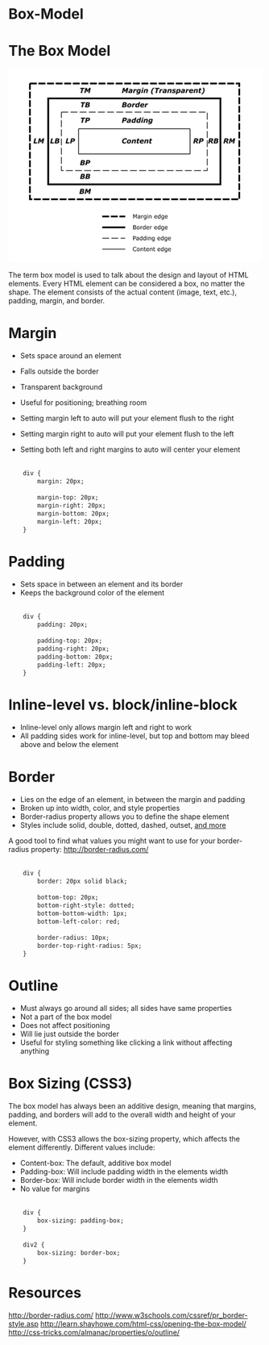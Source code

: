 Box-Model
=========

# The Box Model

![alt tag](/imgs/box.png?raw=true "BOX MODEL")

The term box model is used to talk about the design and layout of HTML elements. Every HTML element can be considered a box, no matter the shape. The element consists of the actual content (image, text, etc.), padding, margin, and border.

# Margin

* Sets space around an element
* Falls outside the border
* Transparent background
* Useful for positioning; breathing room

* Setting margin left to auto will put your element flush to the right
* Setting margin right to auto will put your element flush to the left
* Setting both left and right margins to auto will center your element

<pre><code>
	div {
		margin: 20px;

		margin-top: 20px;
		margin-right: 20px;
		margin-bottom: 20px;
		margin-left: 20px;
	}	
</code></pre>

# Padding

* Sets space in between an element and its border
* Keeps the background color of the element

<pre><code>
	div {
		padding: 20px;

		padding-top: 20px;
		padding-right: 20px;
		padding-bottom: 20px;
		padding-left: 20px;
	}	
</code></pre>

# Inline-level vs. block/inline-block

* Inline-level only allows margin left and right to work
* All padding sides work for inline-level, but top and bottom may bleed above and below the element

# Border

* Lies on the edge of an element, in between the margin and padding
* Broken up into width, color, and style properties
* Border-radius property allows you to define the shape element
* Styles include solid, double, dotted, dashed, outset, [and more](http://www.w3schools.com/cssref/pr_border-style.asp)

A good tool to find what values you might want to use for your border-radius property: <http://border-radius.com/>

<pre><code>
	div {
		border: 20px solid black;

		bottom-top: 20px;
		bottom-right-style: dotted;
		bottom-bottom-width: 1px;
		bottom-left-color: red;

		border-radius: 10px;
		border-top-right-radius: 5px;
	}	
</code></pre>

# Outline

* Must always go around all sides; all sides have same properties
* Not a part of the box model
* Does not affect positioning
* Will lie just outside the border
* Useful for styling something like clicking a link without affecting anything

# Box Sizing (CSS3)

The box model has always been an additive design, meaning that margins, padding, and borders will add to the overall width and height of your element.

However, with CSS3 allows the box-sizing property, which affects the element differently. Different values include:

* Content-box: The default, additive box model
* Padding-box: Will include padding width in the elements width
* Border-box: Will include border width in the elements width
* No value for margins

<pre><code>
	div {
  		box-sizing: padding-box;
	}

	div2 {
  		box-sizing: border-box;
	}
</code></pre>

# Resources

<http://border-radius.com/>
<http://www.w3schools.com/cssref/pr_border-style.asp>
<http://learn.shayhowe.com/html-css/opening-the-box-model/>
<http://css-tricks.com/almanac/properties/o/outline/>


